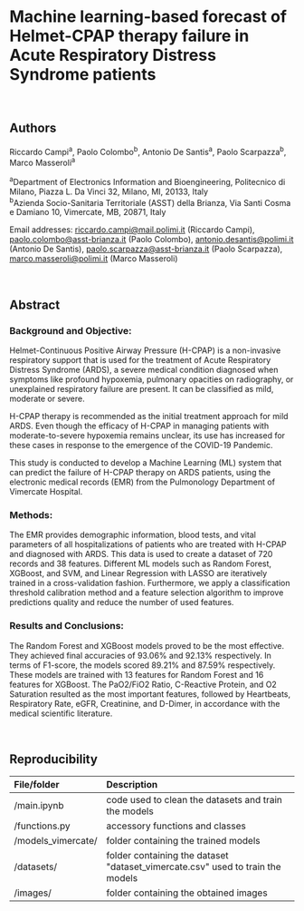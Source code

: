 # Machine learning-based forecast of Helmet-CPAP therapy failure in Acute Respiratory Distress Syndrome patients

<br>

## Authors
Riccardo Campi<sup>a</sup>, Paolo Colombo<sup>b</sup>, Antonio De Santis<sup>a</sup>, Paolo Scarpazza<sup>b</sup>, Marco Masseroli<sup>a</sup>

<sup>a</sup>Department of Electronics Information and Bioengineering, Politecnico di Milano, Piazza L. Da Vinci 32, Milano, MI, 20133, Italy<br>
<sup>b</sup>Azienda Socio-Sanitaria Territoriale (ASST) della Brianza, Via Santi Cosma e Damiano 10, Vimercate, MB, 20871, Italy

Email addresses: riccardo.campi@mail.polimi.it (Riccardo Campi), paolo.colombo@asst-brianza.it (Paolo Colombo), antonio.desantis@polimi.it (Antonio De Santis), paolo.scarpazza@asst-brianza.it (Paolo Scarpazza), marco.masseroli@polimi.it (Marco Masseroli)

<br>

## Abstract
### Background and Objective:
Helmet-Continuous Positive Airway Pressure (H-CPAP) is a non-invasive respiratory
support that is used for the treatment of Acute Respiratory Distress Syndrome (ARDS), a severe medical condition
diagnosed when symptoms like profound hypoxemia, pulmonary opacities on radiography, or unexplained respiratory
failure are present. It can be classified as mild, moderate or severe.

H-CPAP therapy is recommended as the initial treatment approach for mild ARDS. Even though the efficacy of
H-CPAP in managing patients with moderate-to-severe hypoxemia remains unclear, its use has increased for these cases
in response to the emergence of the COVID-19 Pandemic.

This study is conducted to develop a Machine Learning (ML) system that can predict the failure of H-CPAP therapy
on ARDS patients, using the electronic medical records (EMR) from the Pulmonology Department of Vimercate Hospital.

### Methods:
The EMR provides demographic information, blood tests, and vital parameters of all hospitalizations of
patients who are treated with H-CPAP and diagnosed with ARDS. This data is used to create a dataset of 720 records
and 38 features. Different ML models such as Random Forest, XGBoost, and SVM, and Linear Regression with LASSO
are iteratively trained in a cross-validation fashion. Furthermore, we apply a classification threshold calibration method
and a feature selection algorithm to improve predictions quality and reduce the number of used features.

### Results and Conclusions:
The Random Forest and XGBoost models proved to be the most effective.
They achieved final accuracies of 93.06% and 92.13% respectively. In terms of F1-score, the models scored 89.21%
and 87.59% respectively. These models are trained with 13 features for Random Forest and 16 features for XGBoost.
The PaO2/FiO2 Ratio, C-Reactive Protein, and O2 Saturation resulted as the most important features, followed by
Heartbeats, Respiratory Rate, eGFR, Creatinine, and D-Dimer, in accordance with the medical scientific literature.

<br>

## Reproducibility

| File/folder        | Description                                                                    |
|:------------------ |:------------------------------------------------------------------------------ |
| /main.ipynb        | code used to clean the datasets and train the models                           |
| /functions.py      | accessory functions and classes                                                |
| /models_vimercate/ | folder containing the trained models                                           |
| /datasets/         | folder containing the dataset "dataset_vimercate.csv" used to train the models |
| /images/           | folder containing the obtained images                                          |
